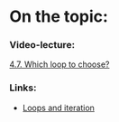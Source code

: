 # On the topic:

### Video-lecture:

[4.7. Which loop to choose?](https://go.skillbox.ru/profession/profession-fullstack-js/js/54d925b3-6230-4271-8bf9-475f1fd942cb/videolesson)

### Links:

- [Loops and iteration](https://developer.mozilla.org/en-US/docs/Web/JavaScript/Guide/Loops_and_iteration)

